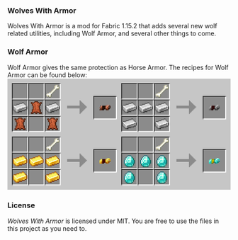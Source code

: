 ### Wolves With Armor

Wolves With Armor is a mod for Fabric 1.15.2 that adds several new wolf related utilities, including Wolf Armor, and several other things to come.

### Wolf Armor
Wolf Armor gives the same protection as Horse Armor.
The recipes for Wolf Armor can be found below:
![](resources/recipes.png)

### License
*Wolves With Armor* is licensed under MIT. You are free to use the files in this project as you need to.